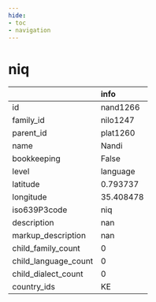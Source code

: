 ```yaml
---
hide:
- toc
- navigation
---
```

# niq
|                      | info      |
|:---------------------|:----------|
| id                   | nand1266  |
| family_id            | nilo1247  |
| parent_id            | plat1260  |
| name                 | Nandi     |
| bookkeeping          | False     |
| level                | language  |
| latitude             | 0.793737  |
| longitude            | 35.408478 |
| iso639P3code         | niq       |
| description          | nan       |
| markup_description   | nan       |
| child_family_count   | 0         |
| child_language_count | 0         |
| child_dialect_count  | 0         |
| country_ids          | KE        |